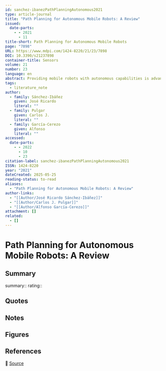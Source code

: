 ```yaml
---
id: sanchez-ibanezPathPlanningAutonomous2021
type: article-journal
title: "Path Planning for Autonomous Mobile Robots: A Review"
issued:
  date-parts:
    - - 2021
      - 11
title-short: Path Planning for Autonomous Mobile Robots
page: "7898"
URL: https://www.mdpi.com/1424-8220/21/23/7898
DOI: 10.3390/s21237898
container-title: Sensors
volume: 21
number: 23
language: en
abstract: Providing mobile robots with autonomous capabilities is advantageous. It allows one to dispense with the intervention of human operators, which may prove beneﬁcial in economic and safety terms. Autonomy requires, in most cases, the use of path planners that enable the robot to deliberate about how to move from its location at one moment to another. Looking for the most appropriate path planning algorithm according to the requirements imposed by users can be challenging, given the overwhelming number of approaches that exist in the literature. Moreover, the past review works analyzed here cover only some of these approaches, missing important ones. For this reason, our paper aims to serve as a starting point for a clear and comprehensive overview of the research to date. It introduces a global classiﬁcation of path planning algorithms, with a focus on those approaches used along with autonomous ground vehicles, but is also extendable to other robots moving on surfaces, such as autonomous boats. Moreover, the models used to represent the environment, together with the robot mobility and dynamics, are also addressed from the perspective of path planning. Each of the path planning categories presented in the classiﬁcation is disclosed and analyzed, and a discussion about their applicability is added at the end.
tags:
  - literature_note
author:
  - family: Sánchez-Ibáñez
    given: José Ricardo
    literal: ""
  - family: Pulgar
    given: Carlos J.
    literal: ""
  - family: García-Cerezo
    given: Alfonso
    literal: ""
accessed:
  date-parts:
    - - 2022
      - 10
      - 23
citation-label: sanchez-ibanezPathPlanningAutonomous2021
ISSN: 1424-8220
year: "2021"
dateCreated: 2025-05-25
reading-status: to-read
aliases:
  - "Path Planning for Autonomous Mobile Robots: A Review"
author-links:
  - "[[Author/José Ricardo Sánchez-Ibáñez]]"
  - "[[Author/Carlos J. Pulgar]]"
  - "[[Author/Alfonso García-Cerezo]]"
attachment: []
related:
  - []
---
```


# Path Planning for Autonomous Mobile Robots: A Review

## Summary
summary::
rating::

## Quotes

## Notes

## Figures

## References

🔗 [Source](https://www.mdpi.com/1424-8220/21/23/7898)

